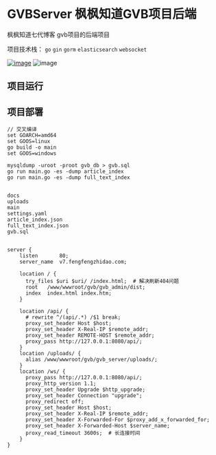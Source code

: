 # GVBServer 枫枫知道GVB项目后端

枫枫知道七代博客 gvb项目的后端项目

项目技术栈：
`go` `gin` `gorm` `elasticsearch` `websocket`

[![image](https://img.shields.io/badge/%E6%9E%AB%E6%9E%AB%E7%9F%A5%E9%81%93-7.0.2-brightgreen)](http://blog.fengfengzhidao.com/)
![image](https://img.shields.io/badge/golang-1.19-yellowgreen)

## 项目运行


## 项目部署

```shell
// 交叉编译 
set GOARCH=amd64
set GOOS=linux
go build -o main
set GOOS=windows

mysqldump -uroot -proot gvb_db > gvb.sql
go run main.go -es -dump article_index
go run main.go -es -dump full_text_index


docs
uploads
main
settings.yaml
article_index.json
full_text_index.json
gvb.sql
```

```shell

```

```text
server {
    listen       80;
    server_name  v7.fengfengzhidao.com;

    location / {
      try_files $uri $uri/ /index.html;  # 解决刷新404问题
      root   /www/wwwroot/gvb/gvb_admin/dist;
      index  index.html index.htm;
    }

    location /api/ {
      # rewrite ^/(api/.*) /$1 break;
      proxy_set_header Host $host;
      proxy_set_header X-Real-IP $remote_addr;
      proxy_set_header REMOTE-HOST $remote_addr;
      proxy_pass http://127.0.0.1:8080/api/;
    }
    location /uploads/ {
      alias /www/wwwroot/gvb/gvb_server/uploads/;
    }
    location /ws/ {
      proxy_pass http://127.0.0.1:8080/api/;
      proxy_http_version 1.1;
      proxy_set_header Upgrade $http_upgrade;
      proxy_set_header Connection "upgrade";
      proxy_redirect off;
      proxy_set_header Host $host;
      proxy_set_header X-Real-IP $remote_addr;
      proxy_set_header X-Forwarded-For $proxy_add_x_forwarded_for;
      proxy_set_header X-Forwarded-Host $server_name;
      proxy_read_timeout 3600s;  # 长连接时间
    }
}
```